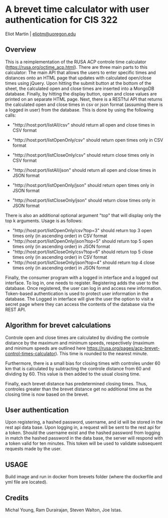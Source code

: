 # A brevet time calculator with user authentication for CIS 322 #

Eliot Martin | eliotm@uoregon.edu

## Overview

This is a reimplementation of the RUSA ACP controle time calculator (https://rusa.org/octime_acp.html). There are three main parts to this calculator: The main API that allows the users to enter specific times and distances onto an HTML page that updates with calculated open/close times using jQuery. Upon hitting the submit button at the bottom of the sheet, the calculated open and close times are inserted into a MongoDB database. Finally, by hitting the display button, open and close values are printed on an separate HTML page. Next, there is a RESTful API that returns the calculated open and close times in csv or json format (assuming there is a logged in user) from the database. This is done by using the following calls:

- "http://host:port/listAll/csv" should return all open and close times in CSV format

- "http://host:port/listOpenOnly/csv" should return open times only in CSV format

- "http://host:port/listCloseOnly/csv" should return close times only in CSV format

- "http://host:port/listAll/json" should return all open and close times in JSON format

- "http://host:port/listOpenOnly/json" should return open times only in JSON format

- "http://host:port/listCloseOnly/json" should return close times only in JSON format

There is also an additional optional argument "top" that will display only the top k arguments. Usage is as follows:

- "http://host:port/listOpenOnly/csv?top=3" should return top 3 open times only (in ascending order) in CSV format
- "http://host:port/listOpenOnly/json?top=5" should return top 5 open times only (in ascending order) in JSON format
- "http://host:port/listCloseOnly/csv?top=6" should return top 5 close times only (in ascending order) in CSV format
- "http://host:port/listCloseOnly/json?top=4" should return top 4 close times only (in ascending order) in JSON format

Finally, the consumer program with a logged in interface and a logged out interface. To log in, one needs to register. Registering adds the user to the database. Once registered, the user can log in and access new information. Token-based authentication is used to protect user information in the database. The Logged in interface will give the user the option to visit a secret page where they can access the contents of the database via the REST API.


## Algorithm for brevet calculations

Controle open and close times are calculated by dividing the controle distance by the maximum and minimum speeds, respectively (maximum and minimum speeds are outlined here https://rusa.org/pages/acp-brevet-control-times-calculator). This time is rounded to the nearest minute.

Furthermore, there is a small bias for closing times with controles under 60 km that is calculated by subtracting the controle distance from 60 and dividing by 60. This value is then added to the usual closing time.

Finally, each brevet distance has predetermined closing times. Thus, controles greater than the brevet distance get no additional time as the closing time is now based on the brevet.

## User authentication

Upon registering, a hashed password, username, and id will be stored in the rest api data base. Upon logging in, a request will be sent to the rest api for a token. Should the username exist and the hashed password from logging in match the hashed password in the data base, the server will respond with a token valid for ten minutes. This token will be used to validate subsequent requests made by the user. 

## USAGE
Build image and run in docker from brevets folder (where the dockerfile and yml file are located). 


## Credits

Michal Young, Ram Durairajan, Steven Walton, Joe Istas.
